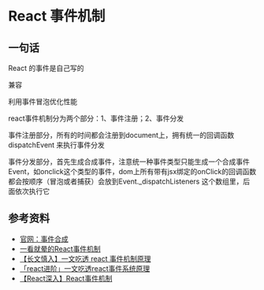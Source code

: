 # React 事件机制





## 一句话

React 的事件是自己写的

兼容

利用事件冒泡优化性能











react事件机制分为两个部分：1、事件注册；2、事件分发

事件注册部分，所有的时间都会注册到document上，拥有统一的回调函数dispatchEvent 来执行事件分发

事件分发部分，首先生成合成事件，注意统一种事件类型只能生成一个合成事件Event，如onclick这个类型的事件，dom上所有带有jsx绑定的onClick的回调函数都会按顺序（冒泡或者捕获）会放到Event._dispatchListeners 这个数组里，后面依次执行它









## 参考资料

- [官网：事件合成](https://zh-hans.reactjs.org/docs/events.html#gatsby-focus-wrapper)
- [一看就晕的React事件机制](https://zhuanlan.zhihu.com/p/35468208)
- [【长文慎入】一文吃透 react 事件机制原理](https://mp.weixin.qq.com/s?__biz=MzIxNjgwMDIzMA==&mid=2247484257&idx=1&sn=eb61917284de8d9ff28009087256e7c3&chksm=9782cde8a0f544fe83b9bc4e8fbfd9cd1ccacbd2da513423e148fdf879cf2d6da0fcb0033ccf&mpshare=1&scene=1&srcid=0928H2hAMnVEnL0XcSEBDWZK&sharer_sharetime=1569627030109&sharer_shareid=778ad5bf3b27e0078eb105d7277263f6#rd)
- [「react进阶」一文吃透react事件系统原理](https://mp.weixin.qq.com/s/sMaY0_D6wFeh6BZIP5KCpA)
- [【React深入】React事件机制](https://juejin.cn/post/6844903790198571021)